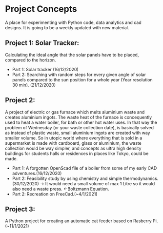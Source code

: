 # Project Concepts
A place for experimenting with Python code, data analytics and cad designs.
It is going to be a weekly updated with new material.

## Project 1: Solar Tracker: 
Calculating the ideal angle that the solar panels have to be placed, compared to the horizon. 
* Part 1: Solar tracker (16/12/2020)
* Part 2: Searching with random steps for every given angle of solar panels compared to the sun position for a whole year (Year resolution 30 min). (21/12/2020)

## Project 2:
A project of electric or gas furnace which melts aluminium waste and creates aluminium ingots.
The waste heat of the furnace is concequently used to heat a water boiler, for bath or other hot water uses.
In that way the problem of Wednesday (or your waste collection date), is basically solved as instead of plastic waste, small aluminium ingots are created with way smaller volume.
So in utopic world where everything that is sold in a supermarket is made with cardboard, glass or aluminium, the waste collection would be way simpler, and concepts as ultra high density buildings for students halls or residences in places like Tokyo, could be made.
* Part 1: A forgotten OpenScad file of a boiler from some of my early CAD adventures.(16/12/2020)
* Part 2: Feasibility study by using chemistry and simple thermodynamics.(30/12/2020) -> It would need a small volume of max 1 Litre so it would also need a waste press. <-Boltzmann Equation.
* Part 2: Recreation on FreeCad.(~4/1/2021)

## Project 3:
A Python project for creating an automatic cat feeder based on Rasberry Pi.(~11/1/2021)
